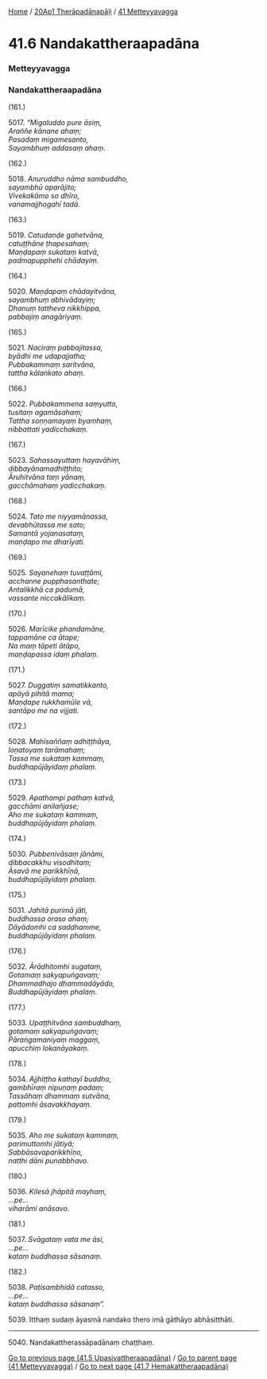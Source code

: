 
[Home](/) / [20Ap1 Therāpadānapāḷi](/tipitaka/20Ap1.md) / [41 Metteyyavagga](/tipitaka/20Ap1/41.md)

# 41.6 Nandakattheraapadāna

### Metteyyavagga

### Nandakattheraapadāna

(161.)

5017\. _“Migaluddo pure āsiṃ,_  
_Araññe kānane ahaṃ;_  
_Pasadaṃ migamesanto,_  
_Sayambhuṃ addasaṃ ahaṃ._  


(162.)

5018\. _Anuruddho nāma sambuddho,_  
_sayambhū aparājito;_  
_Vivekakāmo so dhīro,_  
_vanamajjhogahī tadā._  


(163.)

5019\. _Catudaṇḍe gahetvāna,_  
_catuṭṭhāne ṭhapesahaṃ;_  
_Maṇḍapaṃ sukataṃ katvā,_  
_padmapupphehi chādayiṃ._  


(164.)

5020\. _Maṇḍapaṃ chādayitvāna,_  
_sayambhuṃ abhivādayiṃ;_  
_Dhanuṃ tattheva nikkhippa,_  
_pabbajiṃ anagāriyaṃ._  


(165.)

5021\. _Naciraṃ pabbajitassa,_  
_byādhi me udapajjatha;_  
_Pubbakammaṃ saritvāna,_  
_tattha kālaṅkato ahaṃ._  


(166.)

5022\. _Pubbakammena saṃyutto,_  
_tusitaṃ agamāsahaṃ;_  
_Tattha soṇṇamayaṃ byamhaṃ,_  
_nibbattati yadicchakaṃ._  


(167.)

5023\. _Sahassayuttaṃ hayavāhiṃ,_  
_dibbayānamadhiṭṭhito;_  
_Āruhitvāna taṃ yānaṃ,_  
_gacchāmahaṃ yadicchakaṃ._  


(168.)

5024\. _Tato me niyyamānassa,_  
_devabhūtassa me sato;_  
_Samantā yojanasataṃ,_  
_maṇḍapo me dharīyati._  


(169.)

5025\. _Sayanehaṃ tuvaṭṭāmi,_  
_acchanne pupphasanthate;_  
_Antalikkhā ca padumā,_  
_vassante niccakālikaṃ._  


(170.)

5026\. _Marīcike phandamāne,_  
_tappamāne ca ātape;_  
_Na maṃ tāpeti ātāpo,_  
_maṇḍapassa idaṃ phalaṃ._  


(171.)

5027\. _Duggatiṃ samatikkanto,_  
_apāyā pihitā mama;_  
_Maṇḍape rukkhamūle vā,_  
_santāpo me na vijjati._  


(172.)

5028\. _Mahīsaññaṃ adhiṭṭhāya,_  
_loṇatoyaṃ tarāmahaṃ;_  
_Tassa me sukataṃ kammaṃ,_  
_buddhapūjāyidaṃ phalaṃ._  


(173.)

5029\. _Apathampi pathaṃ katvā,_  
_gacchāmi anilañjase;_  
_Aho me sukataṃ kammaṃ,_  
_buddhapūjāyidaṃ phalaṃ._  


(174.)

5030\. _Pubbenivāsaṃ jānāmi,_  
_dibbacakkhu visodhitaṃ;_  
_Āsavā me parikkhīṇā,_  
_buddhapūjāyidaṃ phalaṃ._  


(175.)

5031\. _Jahitā purimā jāti,_  
_buddhassa oraso ahaṃ;_  
_Dāyādomhi ca saddhamme,_  
_buddhapūjāyidaṃ phalaṃ._  


(176.)

5032\. _Ārādhitomhi sugataṃ,_  
_Gotamaṃ sakyapuṅgavaṃ;_  
_Dhammadhajo dhammadāyādo,_  
_Buddhapūjāyidaṃ phalaṃ._  


(177.)

5033\. _Upaṭṭhitvāna sambuddhaṃ,_  
_gotamaṃ sakyapuṅgavaṃ;_  
_Pāraṅgamaniyaṃ maggaṃ,_  
_apucchiṃ lokanāyakaṃ._  


(178.)

5034\. _Ajjhiṭṭho kathayī buddho,_  
_gambhīraṃ nipuṇaṃ padaṃ;_  
_Tassāhaṃ dhammaṃ sutvāna,_  
_pattomhi āsavakkhayaṃ._  


(179.)

5035\. _Aho me sukataṃ kammaṃ,_  
_parimuttomhi jātiyā;_  
_Sabbāsavaparikkhīṇo,_  
_natthi dāni punabbhavo._  


(180.)

5036\. _Kilesā jhāpitā mayhaṃ,_  
_…pe…_  
_viharāmi anāsavo._  


(181.)

5037\. _Svāgataṃ vata me āsi,_  
_…pe…_  
_kataṃ buddhassa sāsanaṃ._  


(182.)

5038\. _Paṭisambhidā catasso,_  
_…pe…_  
_kataṃ buddhassa sāsanaṃ”._  


5039\. Itthaṃ sudaṃ āyasmā nandako thero imā gāthāyo abhāsitthāti.

---

5040\. Nandakattherassāpadānaṃ chaṭṭhaṃ.



[Go to previous page (41.5 Upasivattheraapadāna)](/tipitaka/20Ap1/41/41.5.md) / [Go to parent page (41 Metteyyavagga)](/tipitaka/20Ap1/41.md) / [Go to next page (41.7 Hemakattheraapadāna)](/tipitaka/20Ap1/41/41.7.md)


